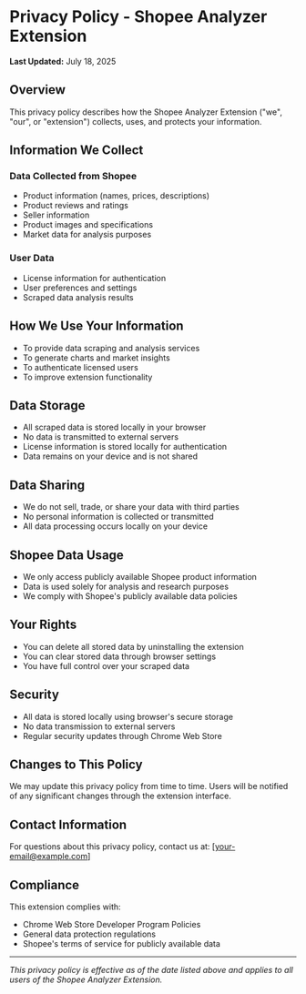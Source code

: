 # Privacy Policy - Shopee Analyzer Extension

**Last Updated:** July 18, 2025

## Overview
This privacy policy describes how the Shopee Analyzer Extension ("we", "our", or "extension") collects, uses, and protects your information.

## Information We Collect

### Data Collected from Shopee
- Product information (names, prices, descriptions)
- Product reviews and ratings
- Seller information
- Product images and specifications
- Market data for analysis purposes

### User Data
- License information for authentication
- User preferences and settings
- Scraped data analysis results

## How We Use Your Information
- To provide data scraping and analysis services
- To generate charts and market insights
- To authenticate licensed users
- To improve extension functionality

## Data Storage
- All scraped data is stored locally in your browser
- No data is transmitted to external servers
- License information is stored locally for authentication
- Data remains on your device and is not shared

## Data Sharing
- We do not sell, trade, or share your data with third parties
- No personal information is collected or transmitted
- All data processing occurs locally on your device

## Shopee Data Usage
- We only access publicly available Shopee product information
- Data is used solely for analysis and research purposes
- We comply with Shopee's publicly available data policies

## Your Rights
- You can delete all stored data by uninstalling the extension
- You can clear stored data through browser settings
- You have full control over your scraped data

## Security
- All data is stored locally using browser's secure storage
- No data transmission to external servers
- Regular security updates through Chrome Web Store

## Changes to This Policy
We may update this privacy policy from time to time. Users will be notified of any significant changes through the extension interface.

## Contact Information
For questions about this privacy policy, contact us at: [your-email@example.com]

## Compliance
This extension complies with:
- Chrome Web Store Developer Program Policies
- General data protection regulations
- Shopee's terms of service for publicly available data

---

*This privacy policy is effective as of the date listed above and applies to all users of the Shopee Analyzer Extension.*